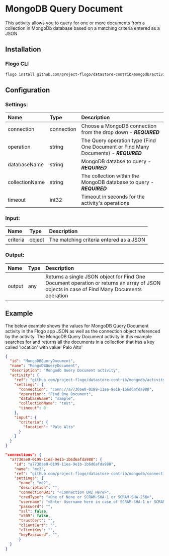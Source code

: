 <!--
title: MongoDB Query Document
weight: 4622
-->
# MongoDB Query Document
This activity allows you to query for one or more documents from a collection in MongoDb database based on a matching criteria entered as a JSON

## Installation

### Flogo CLI
```bash
flogo install github.com/project-flogo/datastore-contrib/mongodb/activity/queryDocument
```

## Configuration

### Settings:
| Name                   | Type       | Description
| :---                   | :---       | :---    
| connection             | connection | Choose a MongoDB connection from the drop down  - ***REQUIRED***
| operation              | string     | The Query operation type (Find One Document or Find Many Documents) - ***REQUIRED***
| databaseName           | string     | MongoDB databse to query - ***REQUIRED***
| collectionName         | string     | The collection within the MongoDB database to query - ***REQUIRED***  
| timeout                | int32      | Timeout in seconds for the activity's operations

### Input: 

| Name               | Type   | Description
| :---               | :---   | :---  
| criteria           | object | The matching criteria entered as a JSON


### Output: 

| Name   | Type | Description
| :---   | :--- | :---
| output | any  | Returns a single JSON object for Find One Document operation or returns an array of JSON objects in case of Find Many Documents operation

## Example
The below example shows the values for MongoDB Query Document activity in the Flogo app JSON as well as the connection object referenced by the activity. The MongoDB Query Document activity in this example searches for and returns all the documents in a collection that has a key called 'location' with value' Palo Alto'

```json
{
  "id": "MongoDBQueryDocument",
  "name": "MongoDBQueryDocument",
  "description": "Mongodb Query Document activity",
  "activity": {
    "ref": "github.com/project-flogo/datastore-contrib/mongodb/activity/queryDocument",
    "settings": {
      "connection": "conn://a7730ae0-0199-11ea-9e1b-1b6d6afda988",
      "operation": "Find One Document",
      "databaseName": "sample",
      "collectionName": "test",
      "timeout": 0
    },
    "input": {
      "criteria": {
        "location": "Palo Alto"
      }
    }
  }
}

"connections": {
  "a7730ae0-0199-11ea-9e1b-1b6d6afda988": {
    "id": "a7730ae0-0199-11ea-9e1b-1b6d6afda988",
    "name": "mc2",
    "ref": "github.com/project-flogo/datastore-contrib/mongodb/connection",
    "settings": {
      "name": "mc2",
      "description": "",
      "connectionURI": "<Connection URI Here>",
      "credType": "<One of None or SCRAM-SHA-1 or SCRAM-SHA-256>",
      "username": "<Enter Username here in case of SCRAM-SHA-1 or SCRAM-SHA-256>",
      "password": "",
      "ssl": false,
      "x509": false,
      "trustCert": "",
      "clientCert": "",
      "clientKey": "",
      "keyPassword": "",
      }
  }
}
```